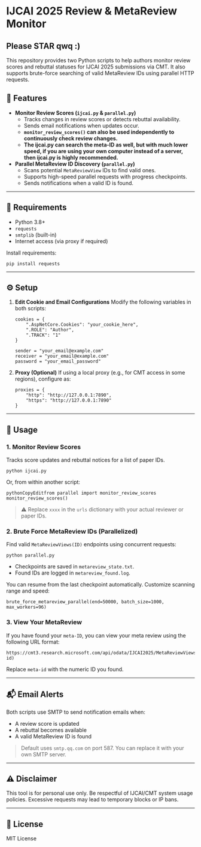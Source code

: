 # IJCAI 2025 Review & MetaReview Monitor

## Please STAR qwq :)

This repository provides two Python scripts to help authors monitor review scores and rebuttal statuses for IJCAI 2025 submissions via CMT. It also supports brute-force searching of valid MetaReview IDs using parallel HTTP requests.

## 🚀 Features

- **Monitor Review Scores (`ijcai.py` & `parallel.py`)**
  - Tracks changes in review scores or detects rebuttal availability.
  - Sends email notifications when updates occur.
  - **`monitor_review_scores()` can also be used independently to continuously check review changes.**
  - **The ijcai.py can search the meta-ID as well, but with much lower speed, if you are using your own computer instead of a server, then ijcai.py is highly recommended.**
- **Parallel MetaReview ID Discovery (`parallel.py`)**
  - Scans potential `MetaReviewView` IDs to find valid ones.
  - Supports high-speed parallel requests with progress checkpoints.
  - Sends notifications when a valid ID is found.

------

## 🧰 Requirements

- Python 3.8+
- `requests`
- `smtplib` (built-in)
- Internet access (via proxy if required)

Install requirements:

```
pip install requests
```

------

## ⚙️ Setup

1. **Edit Cookie and Email Configurations**
    Modify the following variables in both scripts:

   ```
   cookies = {
       ".AspNetCore.Cookies": "your_cookie_here",
       ".ROLE": "Author",
       ".TRACK": "1"
   }
   
   sender = "your_email@example.com"
   receiver = "your_email@example.com"
   password = "your_email_password"
   ```

2. **Proxy (Optional)**
    If using a local proxy (e.g., for CMT access in some regions), configure as:

   ```
   proxies = {
       "http": "http://127.0.0.1:7890",
       "https": "http://127.0.0.1:7890"
   }
   ```

------

## 📄 Usage

### 1. Monitor Review Scores

Tracks score updates and rebuttal notices for a list of paper IDs.

```
python ijcai.py
```

Or, from within another script:

```
pythonCopyEditfrom parallel import monitor_review_scores
monitor_review_scores()
```

> ⚠️ Replace `xxxx` in the `urls` dictionary with your actual reviewer or paper IDs.

### 2. Brute Force MetaReview IDs (Parallelized)

Find valid `MetaReviewViews(ID)` endpoints using concurrent requests:

```
python parallel.py
```

- Checkpoints are saved in `metareview_state.txt`.
- Found IDs are logged in `metareview_found.log`.

You can resume from the last checkpoint automatically. Customize scanning range and speed:

```
brute_force_metareview_parallel(end=50000, batch_size=1000, max_workers=96)
```

### 3. View Your MetaReview

If you have found your `meta-ID`, you can view your meta review using the following URL format:

```
https://cmt3.research.microsoft.com/api/odata/IJCAI2025/MetaReviewViews(meta-id)
```

Replace `meta-id` with the numeric ID you found.

------

## 📬 Email Alerts

Both scripts use SMTP to send notification emails when:

- A review score is updated
- A rebuttal becomes available
- A valid MetaReview ID is found

> Default uses `smtp.qq.com` on port 587. You can replace it with your own SMTP server.

------

## ⚠️ Disclaimer

This tool is for personal use only. Be respectful of IJCAI/CMT system usage policies. Excessive requests may lead to temporary blocks or IP bans.

------

## 📌 License

MIT License
